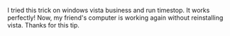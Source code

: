 I tried this trick on windows vista business and run timestop. It works perfectly! Now, my friend's computer is working again without reinstalling vista. Thanks for this tip.